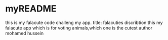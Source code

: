 # myREADME
this is my falacute code challeng my app.
title: falacuties
discribtion:this my falacute app which is for voting animals,which one is the cutest
author mohamed hussein

